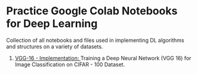 # Practice Google Colab Notebooks for Deep Learning
Collection of all notebooks and files used in implementing DL algorithms and structures on a variety of datasets.

1. [VGG-16 - Implementation: ](https://github.com/prateekgrover-in/DeepLearning/blob/master/VGG16_CIFAR_100.ipynb) Training a Deep Neural Network (VGG 16) for Image Classification on CIFAR - 100 Dataset.
